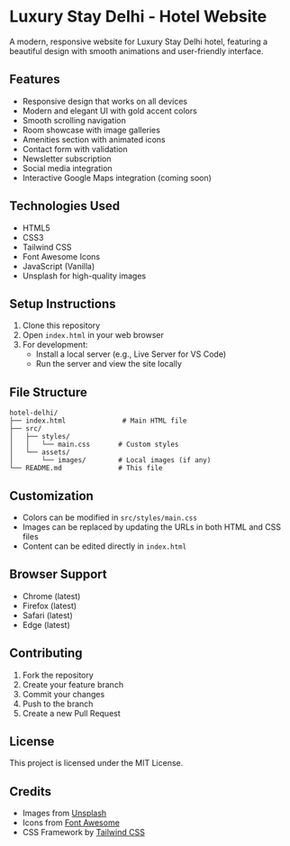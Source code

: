 # Luxury Stay Delhi - Hotel Website

A modern, responsive website for Luxury Stay Delhi hotel, featuring a beautiful design with smooth animations and user-friendly interface.

## Features

- Responsive design that works on all devices
- Modern and elegant UI with gold accent colors
- Smooth scrolling navigation
- Room showcase with image galleries
- Amenities section with animated icons
- Contact form with validation
- Newsletter subscription
- Social media integration
- Interactive Google Maps integration (coming soon)

## Technologies Used

- HTML5
- CSS3
- Tailwind CSS
- Font Awesome Icons
- JavaScript (Vanilla)
- Unsplash for high-quality images

## Setup Instructions

1. Clone this repository
2. Open `index.html` in your web browser
3. For development:
   - Install a local server (e.g., Live Server for VS Code)
   - Run the server and view the site locally

## File Structure

```
hotel-delhi/
├── index.html              # Main HTML file
├── src/
│   ├── styles/
│   │   └── main.css       # Custom styles
│   └── assets/
│       └── images/        # Local images (if any)
└── README.md              # This file
```

## Customization

- Colors can be modified in `src/styles/main.css`
- Images can be replaced by updating the URLs in both HTML and CSS files
- Content can be edited directly in `index.html`

## Browser Support

- Chrome (latest)
- Firefox (latest)
- Safari (latest)
- Edge (latest)

## Contributing

1. Fork the repository
2. Create your feature branch
3. Commit your changes
4. Push to the branch
5. Create a new Pull Request

## License

This project is licensed under the MIT License.

## Credits

- Images from [Unsplash](https://unsplash.com)
- Icons from [Font Awesome](https://fontawesome.com)
- CSS Framework by [Tailwind CSS](https://tailwindcss.com) 